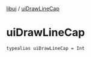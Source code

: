 [libui](index.md) / [uiDrawLineCap](./ui-draw-line-cap.md)

# uiDrawLineCap

`typealias uiDrawLineCap = Int`